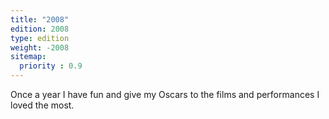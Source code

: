 ```yaml
---
title: "2008"
edition: 2008
type: edition
weight: -2008
sitemap:
  priority : 0.9
---
```

Once a year I have fun and give my Oscars to the films and performances I loved the most.